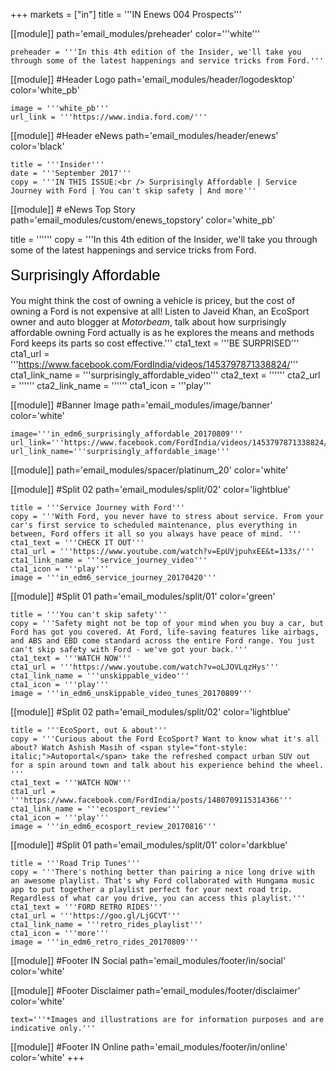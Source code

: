+++
markets = ["in"]
title = '''IN Enews 004 Prospects'''

[[module]]
path='email_modules/preheader'
color='''white'''

	preheader = '''In this 4th edition of the Insider, we'll take you through some of the latest happenings and service tricks from Ford.'''

[[module]] #Header Logo
path='email_modules/header/logodesktop'
color='white_pb'

	image = '''white_pb'''
	url_link = '''https://www.india.ford.com/'''

[[module]] #Header eNews
path='email_modules/header/enews'
color='black'

	title = '''Insider'''
	date = '''September 2017'''
	copy = '''IN THIS ISSUE:<br /> Surprisingly Affordable | Service Journey with Ford | You can't skip safety | And more'''

[[module]] # eNews Top Story
path='email_modules/custom/enews_topstory'
color='white_pb'

title = ''''''
	copy = '''In this 4th edition of the Insider, we'll take you through some of the latest happenings and service tricks from Ford. <br /><br /><span style="color:#000001; font-size: 24px; font-family: 'Arial','Helvetica','Sans-Serif'; line-height: 30px; font-weight: normal; font-style: normal;">Surprisingly Affordable</span><br /><br />You might think the cost of owning a vehicle is pricey, but the cost of owning a Ford is not expensive at all! Listen to Javeid Khan, an EcoSport owner and auto blogger at <span style="font-style: italic;">Motorbeam</span>, talk about how surprisingly affordable owning Ford actually is as he explores the means and methods Ford keeps its parts so cost effective.'''
	cta1_text = '''BE SURPRISED'''
	cta1_url = '''https://www.facebook.com/FordIndia/videos/1453797871338824/'''
	cta1_link_name = '''surprisingly_affordable_video'''
	cta2_text = ''''''
	cta2_url = ''''''
	cta2_link_name = ''''''
	cta1_icon = '''play'''

[[module]] #Banner Image
path='email_modules/image/banner'
color='white'

	image='''in_edm6_surprisingly_affordable_20170809'''
	url_link='''https://www.facebook.com/FordIndia/videos/1453797871338824/'''
	url_link_name='''surprisingly_affordable_image'''

[[module]]
path='email_modules/spacer/platinum_20'
color='white'

[[module]] #Split 02
path='email_modules/split/02'
color='lightblue'

	title = '''Service Journey with Ford'''
	copy = '''With Ford, you never have to stress about service. From your car's first service to scheduled maintenance, plus everything in between, Ford offers it all so you always have peace of mind. '''
	cta1_text = '''CHECK IT OUT'''
	cta1_url = '''https://www.youtube.com/watch?v=EpUVjpuhxEE&t=133s/'''
	cta1_link_name = '''service_journey_video'''
	cta1_icon = '''play'''
	image = '''in_edm6_service_journey_20170420'''

[[module]] #Split 01
path='email_modules/split/01'
color='green'

	title = '''You can't skip safety'''
	copy = '''Safety might not be top of your mind when you buy a car, but Ford has got you covered. At Ford, life-saving features like airbags, and ABS and EBD come standard across the entire Ford range. You just can't skip safety with Ford - we've got your back.'''
	cta1_text = '''WATCH NOW'''
	cta1_url = '''https://www.youtube.com/watch?v=oLJOVLqzHys'''
	cta1_link_name = '''unskippable_video'''
	cta1_icon = '''play'''
	image = '''in_edm6_unskippable_video_tunes_20170809'''

[[module]] #Split 02
path='email_modules/split/02'
color='lightblue'

	title = '''EcoSport, out & about'''
	copy = '''Curious about the Ford EcoSport? Want to know what it's all about? Watch Ashish Masih of <span style="font-style: italic;">Autoportal</span> take the refreshed compact urban SUV out for a spin around town and talk about his experience behind the wheel. '''
	cta1_text = '''WATCH NOW'''
	cta1_url = '''https://www.facebook.com/FordIndia/posts/1480709115314366'''
	cta1_link_name = '''ecosport_review'''
	cta1_icon = '''play'''
	image = '''in_edm6_ecosport_review_20170816'''

[[module]] #Split 01
path='email_modules/split/01'
color='darkblue'

	title = '''Road Trip Tunes'''
	copy = '''There's nothing better than pairing a nice long drive with an awesome playlist. That's why Ford collaborated with Hungama music app to put together a playlist perfect for your next road trip. Regardless of what car you drive, you can access this playlist.'''
	cta1_text = '''FORD RETRO RIDES'''
	cta1_url = '''https://goo.gl/LjGCVT'''
	cta1_link_name = '''retro_rides_playlist'''
	cta1_icon = '''more'''
	image = '''in_edm6_retro_rides_20170809'''

[[module]] #Footer IN Social
path='email_modules/footer/in/social'
color='white'

[[module]] #Footer Disclaimer
path='email_modules/footer/disclaimer'
color='white'

	text='''*Images and illustrations are for information purposes and are indicative only.'''

[[module]] #Footer IN Online
path='email_modules/footer/in/online'
color='white'
+++